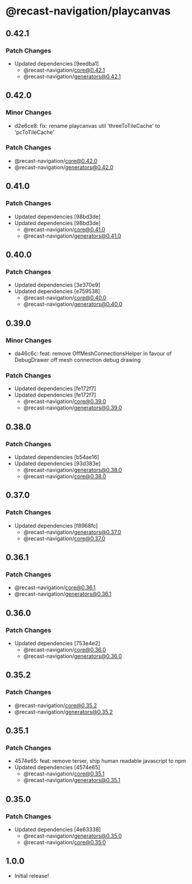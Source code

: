 # @recast-navigation/playcanvas

## 0.42.1

### Patch Changes

- Updated dependencies [9eedba1]
  - @recast-navigation/core@0.42.1
  - @recast-navigation/generators@0.42.1

## 0.42.0

### Minor Changes

- d2e6ce8: fix: rename playcanvas util 'threeToTileCache' to 'pcToTileCache'

### Patch Changes

- @recast-navigation/core@0.42.0
- @recast-navigation/generators@0.42.0

## 0.41.0

### Patch Changes

- Updated dependencies [98bd3de]
- Updated dependencies [98bd3de]
  - @recast-navigation/core@0.41.0
  - @recast-navigation/generators@0.41.0

## 0.40.0

### Patch Changes

- Updated dependencies [3e370e9]
- Updated dependencies [e759538]
  - @recast-navigation/core@0.40.0
  - @recast-navigation/generators@0.40.0

## 0.39.0

### Minor Changes

- da46c6c: feat: remove OffMeshConnectionsHelper in favour of DebugDrawer off mesh connection debug drawing

### Patch Changes

- Updated dependencies [fe172f7]
- Updated dependencies [fe172f7]
  - @recast-navigation/core@0.39.0
  - @recast-navigation/generators@0.39.0

## 0.38.0

### Patch Changes

- Updated dependencies [b54ae16]
- Updated dependencies [93d383e]
  - @recast-navigation/generators@0.38.0
  - @recast-navigation/core@0.38.0

## 0.37.0

### Patch Changes

- Updated dependencies [f8968fc]
  - @recast-navigation/generators@0.37.0
  - @recast-navigation/core@0.37.0

## 0.36.1

### Patch Changes

- @recast-navigation/core@0.36.1
- @recast-navigation/generators@0.36.1

## 0.36.0

### Patch Changes

- Updated dependencies [753e4e2]
  - @recast-navigation/core@0.36.0
  - @recast-navigation/generators@0.36.0

## 0.35.2

### Patch Changes

- @recast-navigation/core@0.35.2
- @recast-navigation/generators@0.35.2

## 0.35.1

### Patch Changes

- 4574e65: feat: remove terser, ship human readable javascript to npm
- Updated dependencies [4574e65]
  - @recast-navigation/core@0.35.1
  - @recast-navigation/generators@0.35.1

## 0.35.0

### Patch Changes

- Updated dependencies [4e63338]
  - @recast-navigation/generators@0.35.0
  - @recast-navigation/core@0.35.0

## 1.0.0

- Initial release!
